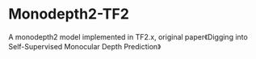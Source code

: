 # Monodepth2-TF2
A monodepth2 model implemented in TF2.x, original paper《Digging into Self-Supervised Monocular Depth Prediction》
